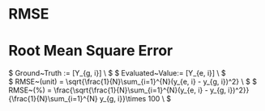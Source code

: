 RMSE
===

# Root Mean Square Error

$ Ground~Truth := [Y_{g, i}] \\ $
$ Evaluated~Value:= [Y_{e, i}] \\ $
\
$ RMSE~(unit) = \sqrt{\frac{1}{N}\sum_{i=1}^{N}(y_{e, i} - y_{g, i})^2} \\ $
$ RMSE~(\%) = \frac{\sqrt{\frac{1}{N}\sum_{i=1}^{N}(y_{e, i} - y_{g, i})^2}}{\frac{1}{N}\sum_{i=1}^{N} y_{g, i}}\times 100 \\ $
